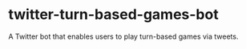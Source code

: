 # twitter-turn-based-games-bot
A Twitter bot that enables users to play turn-based games via tweets.
